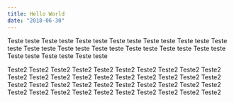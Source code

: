```yaml
---
title: Hello World
date: "2018-06-30"
---
```


Teste teste Teste teste Teste teste Teste teste Teste teste Teste teste Teste teste Teste teste Teste teste Teste teste Teste teste Teste teste Teste teste Teste teste Teste teste Teste teste

<!-- end -->

Teste2 Teste2 Teste2 Teste2 Teste2 Teste2 Teste2 Teste2 Teste2 Teste2 Teste2 Teste2 Teste2 Teste2 Teste2 Teste2 Teste2 Teste2 Teste2 Teste2 Teste2 Teste2 Teste2 Teste2 Teste2 Teste2 Teste2 Teste2 Teste2 Teste2 Teste2 Teste2 Teste2 Teste2 Teste2 Teste2 Teste2 Teste2 Teste2 Teste2